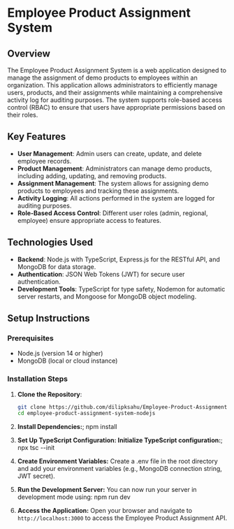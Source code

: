 # Employee Product Assignment System

## Overview
The Employee Product Assignment System is a web application designed to manage the assignment of demo products to employees within an organization. This application allows administrators to efficiently manage users, products, and their assignments while maintaining a comprehensive activity log for auditing purposes. The system supports role-based access control (RBAC) to ensure that users have appropriate permissions based on their roles.

## Key Features
- **User  Management**: Admin users can create, update, and delete employee records.
- **Product Management**: Administrators can manage demo products, including adding, updating, and removing products.
- **Assignment Management**: The system allows for assigning demo products to employees and tracking these assignments.
- **Activity Logging**: All actions performed in the system are logged for auditing purposes.
- **Role-Based Access Control**: Different user roles (admin, regional, employee) ensure appropriate access to features.

## Technologies Used
- **Backend**: Node.js with TypeScript, Express.js for the RESTful API, and MongoDB for data storage.
- **Authentication**: JSON Web Tokens (JWT) for secure user authentication.
- **Development Tools**: TypeScript for type safety, Nodemon for automatic server restarts, and Mongoose for MongoDB object modeling.

## Setup Instructions

### Prerequisites
- Node.js (version 14 or higher)
- MongoDB (local or cloud instance)

### Installation Steps

1. **Clone the Repository**:
   ```bash
   git clone https://github.com/dilipksahu/Employee-Product-Assignment-System-Nodejs
   cd employee-product-assignment-system-nodejs

2. **Install Dependencies:**;
    npm install
  
3. **Set Up TypeScript Configuration: Initialize TypeScript configuration:**;
    npx tsc --init

4. **Create Environment Variables:** Create a .env file in the root directory and add your environment variables (e.g., MongoDB connection string, JWT secret).

5. **Run the Development Server:** You can now run your server in development mode using:
    npm run dev

6. **Access the Application:** Open your browser and navigate to `http://localhost:3000` to access the Employee Product Assignment API.
